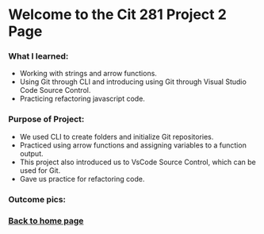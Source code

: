# Welcome to the Cit 281 Project 2 Page

### What I learned:

- Working with strings and arrow functions.
- Using Git through CLI and introducing using Git through Visual Studio Code Source Control.
- Practicing refactoring javascript code.

### Purpose of Project:

- We used CLI to create folders and initialize Git repositories.
- Practiced using arrow functions and assigning variables to a function output.
- This project also introduced us to VsCode Source Control, which can be used for Git.
- Gave us practice for refactoring code.

### Outcome pics: 

### [**Back to home page**](https://uo-cit-itsbread33.github.io/ItsBread33.github.io/)
